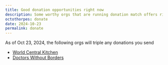 ```yaml
---
title: Good donation opportunities right now
description: Some worthy orgs that are running donation match offers right now.
octothorpes: donate
date: 2024-10-23
permalink: donate
---
```



As of Oct 23, 2024, the following orgs will triple any donations you send

- [World Central Kitchen](https://donate.wck.org/give/616785/#!/donation/checkout?c_src=2024-email-9-12)
- [Doctors Without Borders](https://donate.doctorswithoutborders.org/secure/help-save-lives-your-gift-matched-10?source=ADS240910A03&source=ADS240910A03&source=ADS240910A03)